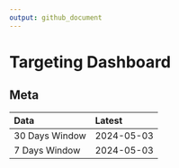 ```yaml
---
output: github_document
---
```


# Targeting Dashboard



## Meta


|Data           |Latest     |
|:--------------|:----------|
|30 Days Window |2024-05-03 |
|7 Days Window  |2024-05-03 |
